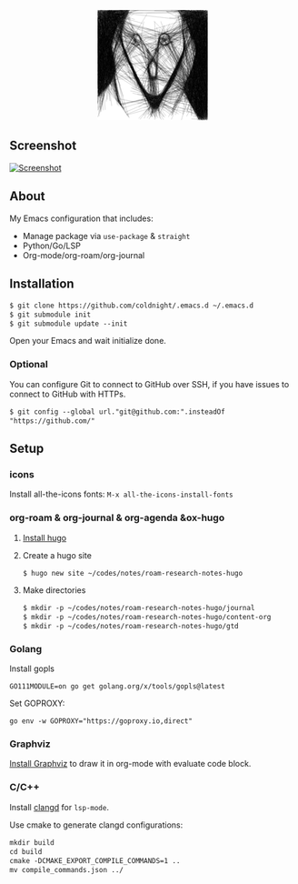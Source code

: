 <p align="center">
    <img src="https://raw.githubusercontent.com/coldnight/.emacs.d/master/logo.png" alt="Emacs Configuration" />
</p>

## Screenshot

[![Screenshot](https://gist.githubusercontent.com/coldnight/85f0ffc797d17754cdb20a93b5536e69/raw/6114fe94c4d8aa42cae8a946ee7a7a6eacde4b31/emacs.png)](https://gist.githubusercontent.com/coldnight/85f0ffc797d17754cdb20a93b5536e69/raw/6114fe94c4d8aa42cae8a946ee7a7a6eacde4b31/emacs.png)

## About

My Emacs configuration that includes:

- Manage package via `use-package` & `straight`
- Python/Go/LSP
- Org-mode/org-roam/org-journal

## Installation

```shell
$ git clone https://github.com/coldnight/.emacs.d ~/.emacs.d
$ git submodule init
$ git submodule update --init
```

Open your Emacs and wait initialize done.

### Optional

 You can configure Git to connect to GitHub over SSH, if you have issues to connect to GitHub with HTTPs.

```shell
$ git config --global url."git@github.com:".insteadOf "https://github.com/"
```

## Setup


### icons

Install all-the-icons fonts: `M-x all-the-icons-install-fonts`

### org-roam & org-journal & org-agenda &ox-hugo

1. [Install hugo](https://gohugo.io/getting-started/installing/)
2. Create a hugo site

	```shell
	$ hugo new site ~/codes/notes/roam-research-notes-hugo
	```
3. Make directories

	```shell
	$ mkdir -p ~/codes/notes/roam-research-notes-hugo/journal
	$ mkdir -p ~/codes/notes/roam-research-notes-hugo/content-org
	$ mkdir -p ~/codes/notes/roam-research-notes-hugo/gtd
	```

### Golang

Install gopls

```shell
GO111MODULE=on go get golang.org/x/tools/gopls@latest
```

Set GOPROXY:

``` shell
go env -w GOPROXY="https://goproxy.io,direct"
```

### Graphviz

[Install Graphviz](https://graphviz.org/download/) to draw it in org-mode with evaluate code block.

### C/C++

Install [clangd](https://clangd.llvm.org/installation.html) for `lsp-mode`.

Use cmake to generate clangd configurations:

``` shell
mkdir build
cd build
cmake -DCMAKE_EXPORT_COMPILE_COMMANDS=1 ..
mv compile_commands.json ../
```

